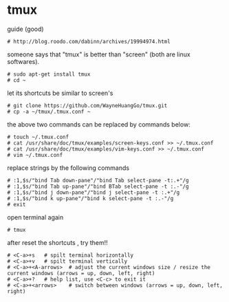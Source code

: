 tmux
====
guide (good)

	# http://blog.roodo.com/dabinn/archives/19994974.html

someone says that "tmux" is better than "screen" (both are linux softwares).

	# sudo apt-get install tmux
	# cd ~

let its shortcuts be similar to screen's

	# git clone https://github.com/WayneHuangGo/tmux.git
	# cp -a ~/tmux/.tmux.conf ~

the above two commands can be replaced by commands below:

	# touch ~/.tmux.conf
	# cat /usr/share/doc/tmux/examples/screen-keys.conf >> ~/.tmux.conf
	# cat /usr/share/doc/tmux/examples/vim-keys.conf >> ~/.tmux.conf
	# vim ~/.tmux.conf

replace strings by the following commands

	# :1,$s/"bind Tab down-pane"/"bind Tab select-pane -t:.+"/g
	# :1,$s/"bind Tab up-pane"/"bind BTab select-pane -t :.-"/g
	# :1,$s/"bind j down-pane"/"bind j select-pane -t :.+"/g
	# :1,$s/"bind k up-pane"/"bind k select-pane -t :.-"/g
	# exit

open terminal again

	# tmux

after reset the shortcuts , try them!!

	# <C-a>+s	# spilt terminal horizontally
	# <C-a>+v	# spilt terminal vertically
	# <C-a>+<A-arrows>	# adjust the current windows size / resize the current windows (arrows = up, down, left, right)
	# <C-a>+?	# help list, use <C-c> to exit it
	# <C-a>+<arrows>	# switch between windows (arrows = up, down, left, right)
